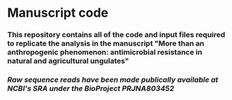 # Manuscript code

### This repository contains all of the code and input files required to replicate the analysis in the manuscript "More than an anthropogenic phenomenon: antimicrobial resistance in natural and agricultural ungulates"



### *Raw sequence reads have been made publically available at NCBI's SRA under the BioProject PRJNA803452*
